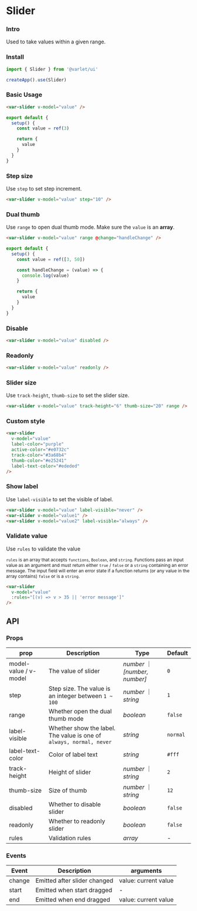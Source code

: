 # Slider

### Intro

Used to take values within a given range.

### Install

```js
import { Slider } from '@varlet/ui'

createApp().use(Slider)
```

### Basic Usage

```html
<var-slider v-model="value" />
```

```javascript
export default {
  setup() {
    const value = ref(3)

    return {
      value
    }
  }
}
```

### Step size

Use `step` to set step increment.

```html
<var-slider v-model="value" step="10" />
```

### Dual thumb

Use `range` to open dual thumb mode. Make sure the `value` is an **array**.

```html
<var-slider v-model="value" range @change="handleChange" />
```

```javascript
export default {
  setup() {
    const value = ref([3, 50])

    const handleChange = (value) => {
      console.log(value)
    }

    return {
      value
    }
  }
}
```

### Disable

```html
<var-slider v-model="value" disabled />
```

### Readonly

```html
<var-slider v-model="value" readonly />
```

### Slider size

Use `track-height`, `thumb-size` to set the slider size.

```html
<var-slider v-model="value" track-height="6" thumb-size="20" range />
```

### Custom style

```html
<var-slider
  v-model="value"
  label-color="purple"
  active-color="#e0732c"
  track-color="#3a68b4"
  thumb-color="#e25241"
  label-text-color="#ededed"
/>
```

### Show label
Use `label-visible` to set the visible of label.

```html
<var-slider v-model="value" label-visible="never" />
<var-slider v-model="value1" />
<var-slider v-model="value2" label-visible="always" />
```

### Validate value

Use `rules` to validate the value

<span style="font-size: 12px">`rules` is an array that accepts `functions`, `Boolean`, and `string`. Functions pass an input value as an argument and must return either `true` / `false` or a `string` containing an error message. The input field will enter an error state if a function returns (or any value in the array contains) `false` or is a `string`.</span>

```html
<var-slider 
  v-model="value" 
  :rules="[(v) => v > 35 || 'error message']" 
/>
```

## API

### Props

| prop | Description | Type | Default |
| ----- | -------------- | -------- | ---------- |
| model-value / v-model | The value of slider | _number_ ｜ _[number, number]_ | `0` |
| step | Step size. The value is an integer between `1 ~ 100` | _number_ ｜ _string_ | `1` |
| range | Whether open the dual thumb mode | _boolean_ | `false` |
| label-visible | Whether show the label. The value is one of `always, normal, never` | _string_ | `normal` |
| label-text-color | Color of label text | _string_ | `#fff` |
| track-height | Height of slider | _number_ ｜ _string_ | `2` |
| thumb-size | Size of thumb | _number_ ｜ _string_ | `12` |
| disabled | 	Whether to disable slider  | _boolean_  | `false` |
| readonly | 	Whether to readonly slider | _boolean_  | `false` |
| rules | Validation rules | _array_  | - |


### Events

| Event | Description | arguments |
| ----- | -------- | -------- |
| change | 	Emitted after slider changed | value: current value |
| start | Emitted when start dragged | - |
| end | Emitted when end dragged | value: current value |